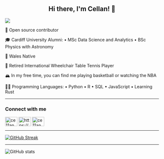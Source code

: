 <h2 align="center">Hi there, I'm Cellan! 👋 </h2>

![](https://readme-typing-svg.herokuapp.com?font=Sriracha&color=89CFF0&lines=I'm+a+Data+Scientist)

🚀 Open source contributor

🎓 Cardiff University Alumni: • MSc Data Science and Analytics • BSc Physics with Astronomy

🏴󠁧󠁢󠁷󠁬󠁳󠁿 Wales Native

🏓 Retired International Wheelchair Table Tennis Player

🏔 In my free time, you can find me playing basketball or watching the NBA

🤟🏻 Programming Languages: • Python • R • SQL • JavaScript • Learning Rust

---

<h3 align="left">Connect with me</h3>
<p align="left">
<a href="https://twitter.com/ce11an" target="_blank"><img align="center" src="https://raw.githubusercontent.com/rahuldkjain/github-profile-readme-generator/master/src/images/icons/Social/twitter.svg" alt="ce11an" height="30" width="40" /></a>
<a href="https://linkedin.com/in/cellan-hall/" target="_blank"><img align="center" src="https://raw.githubusercontent.com/rahuldkjain/github-profile-readme-generator/master/src/images/icons/Social/linked-in-alt.svg" alt="https://www.linkedin.com/in/cellan-hall/" height="30" width="40" /></a>
<a href="https://instagram.com/ce11an" target="_blank"><img align="center" src="https://raw.githubusercontent.com/rahuldkjain/github-profile-readme-generator/master/src/images/icons/Social/instagram.svg" alt="ce11an" height="30" width="40" /></a>
</p>

---

[![GitHub Streak](http://github-readme-streak-stats.herokuapp.com?user=ce11an&theme=vision-friendly-dark)](https://git.io/streak-stats)

---

![GitHub stats](https://github-readme-stats.vercel.app/api?username=ce11an&show_icons=true&theme=tokyonight)

<!---
Ce11an/Ce11an is a ✨ special ✨ repository because its `README.md` (this file) appears on your GitHub profile.
You can click the Preview link to take a look at your changes.
--->
